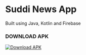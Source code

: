 # Suddi News App

 Built using Java, Kotlin and Firebase

 ### DOWNLOAD APK<br>
[![Download APK](https://github.com/user-attachments/assets/10b9f25a-f5d0-4b35-ad56-72e1cc6df5a7)](https://github.com/swapnildk23/Suddi_News/releases/download/v0.0.1-alpha/suddinews.apk)


